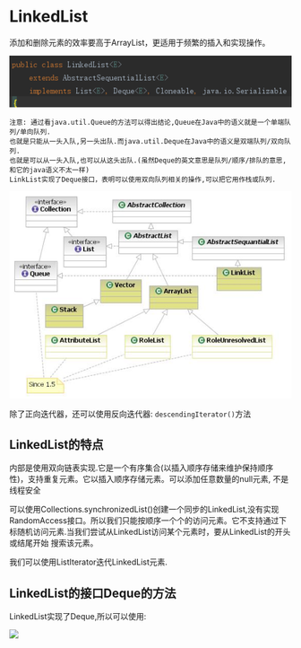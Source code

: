 # LinkedList

添加和删除元素的效率要高于ArrayList，更适用于频繁的插入和实现操作。

![](LinkedList类图.png)

    注意: 通过看java.util.Queue的方法可以得出结论,Queue在Java中的语义就是一个单端队列/单向队列.
    也就是只能从一头入队,另一头出队.而java.util.Deque在Java中的语义是双端队列/双向队列.
    也就是可以从一头入队,也可以从这头出队.(虽然Deque的英文意思是队列/顺序/排队的意思,和它的java语义不太一样)
    LinkList实现了Deque接口，表明可以使用双向队列相关的操作,可以把它用作栈或队列.

![](../../core/Java_collection_list_implementations.jpg)

除了正向迭代器，还可以使用反向迭代器: `descendingIterator()`方法

## LinkedList的特点

内部是使用双向链表实现.它是一个有序集合(以插入顺序存储来维护保持顺序性)，支持重复元素。它以插入顺序存储元素。可以添加任意数量的null元素, 不是线程安全

可以使用Collections.synchronizedList()创建一个同步的LinkedList,没有实现RandomAccess接口。所以我们只能按顺序一个个的访问元素。它不支持通过下标随机访问元素.当我们尝试从LinkedList访问某个元素时，要从LinkedList的开头或结尾开始 搜索该元素。

我们可以使用ListIterator迭代LinkedList元素.

## LinkedList的接口Deque的方法

LinkedList实现了Deque,所以可以使用:

![](../../queue/deque/Deque接口的方法.png)

